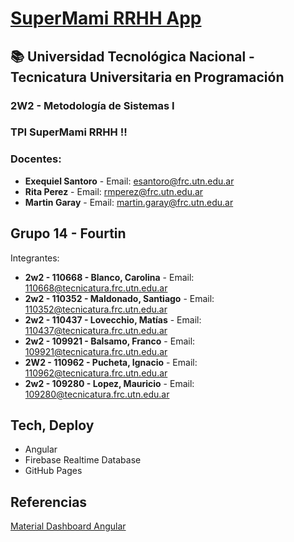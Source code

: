 
# [SuperMami RRHH App](https://mauriciolopez-109280.github.io/app-supermami-rrhh)

## :books: Universidad Tecnológica Nacional - Tecnicatura Universitaria en Programación
### 2W2 - Metodología de Sistemas I
### TPI SuperMami RRHH !!


 ### Docentes:

* **Exequiel Santoro**  - Email: esantoro@frc.utn.edu.ar
* **Rita Perez**        - Email: rmperez@frc.utn.edu.ar
* **Martin Garay**      - Email: martin.garay@frc.utn.edu.ar


## Grupo 14 - Fourtin
Integrantes:
* **2w2 - 110668 - Blanco, Carolina**     - Email: 110668@tecnicatura.frc.utn.edu.ar
* **2w2 - 110352 - Maldonado, Santiago**  - Email: 110352@tecnicatura.frc.utn.edu.ar
* **2w2 - 110437 - Lovecchio, Matías**    - Email: 110437@tecnicatura.frc.utn.edu.ar
* **2w2 - 109921 - Balsamo, Franco**      - Email: 109921@tecnicatura.frc.utn.edu.ar
* **2W2 - 110962 - Pucheta, Ignacio**     - Email: 110962@tecnicatura.frc.utn.edu.ar
* **2w2 - 109280 - Lopez, Mauricio**      - Email: 109280@tecnicatura.frc.utn.edu.ar


## Tech, Deploy
- Angular
- Firebase Realtime Database
- GitHub Pages


## Referencias

[Material Dashboard Angular](https://www.creative-tim.com/product/material-dashboard-angular2)

